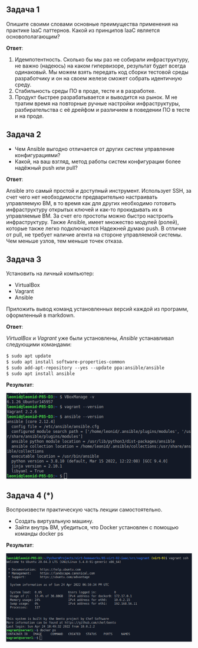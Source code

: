 ## Задача 1
Опишите своими словами основные преимущества применения на практике IaaC паттернов.
Какой из принципов IaaC является основополагающим?

**Ответ**:
1. Идемпотентность. Сколько бы мы раз не собирали инфраструктуру, не важно (надеюсь) на каком гипервизоре, результат будет всегда одинаковый. Мы можем взять передать код сборки тестовой среды разработчику и он на своем железе сможет собрать идентичную среду.
2. Стабильность среды ПО в проде, тесте и в разработке.
3. Продукт быстрее разрабатывается и выводится на рынок. М не тратим время на повторные ручные настройки инфраструктуры, разбирательства с её дрейфом и различием в поведении ПО в тесте и на проде.

## Задача 2
* Чем Ansible выгодно отличается от других систем управление конфигурациями?
* Какой, на ваш взгляд, метод работы систем конфигурации более надёжный push или pull?

**Ответ**:

Ansible это самый простой и доступный инструмент. Использует SSH, за счет чего нет необходимости предварительно настраивать управляемую ВМ, в то время как для других необходимо готовить инфраструктуру открытых ключей и как-то прокидывать их в управляемые ВМ. За счет его простоты можно быстро настроить инфраструктуру. Также Ansible, имеет множество модулей (ролей), которые также легко подключаются
Надежней думаю push. В отличие от pull, не требует наличие агента на стороне управляемой системы. Чем меньше узлов, тем меньше точек отказа.

## Задача 3
Установить на личный компьютер:
* VirtualBox
* Vagrant
* Ansible

Приложить вывод команд установленных версий каждой из программ, оформленный в markdown.

**Ответ**:

_VirtualBox_ и _Vagrant_ уже были установлены, _Ansible_ устанавливал следующими командами:
```commandline
$ sudo apt update
$ sudo apt install software-properties-common
$ sudo add-apt-repository --yes --update ppa:ansible/ansible
$ sudo apt install ansible
```
**Результат**:

![](img/05-virt-02-iaac-3.png)


## Задача 4 (*)
Воспроизвести практическую часть лекции самостоятельно.

* Создать виртуальную машину.
* Зайти внутрь ВМ, убедиться, что Docker установлен с помощью команды
docker ps

**Результат**:

![](img/05-virt-02-iaac-4.png)